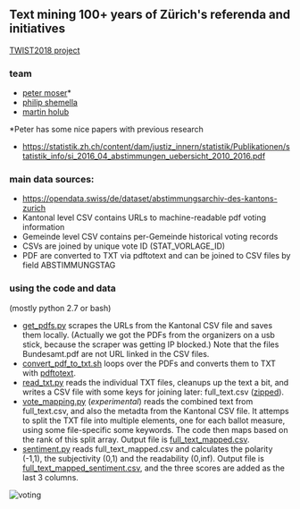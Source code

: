 ## Text mining 100+ years of Zürich's referenda and initiatives
[TWIST2018 project](http://hack.twist2018.ch/project/15)

### team
+ [peter moser](https://twitter.com/peterjamoser)\*
+ [philip shemella](https://twitter.com/philshem)
+ [martin holub](https://twitter.com/holub_martin)

\*Peter has some nice papers with previous research
 + https://statistik.zh.ch/content/dam/justiz_innern/statistik/Publikationen/statistik_info/si_2016_04_abstimmungen_uebersicht_2010_2016.pdf

### main data sources:
 + https://opendata.swiss/de/dataset/abstimmungsarchiv-des-kantons-zurich
 + Kantonal level CSV contains URLs to machine-readable pdf voting information
 + Gemeinde level CSV contains per-Gemeinde historical voting records
 + CSVs are joined by unique vote ID (STAT_VORLAGE_ID)
 + PDF are converted to TXT via pdftotext and can be joined to CSV files by field ABSTIMMUNGSTAG


### using the code and data
(mostly python 2.7 or bash)
+ [get_pdfs.py](https://github.com/philshem/zuerich_speaks/blob/master/get_pdfs.py) scrapes the URLs from the Kantonal CSV file and saves them locally. (Actually we got the PDFs from the organizers on a usb stick, because the scraper was getting IP blocked.) Note that the files Bundesamt.pdf are not URL linked in the CSV files.
+ [convert_pdf_to_txt.sh](https://github.com/philshem/zuerich_speaks/blob/master/convert_pdf_to_txt.sh) loops over the PDFs and converts them to TXT with [pdftotext](https://en.wikipedia.org/wiki/Pdftotext).
+ [read_txt.py](https://github.com/philshem/zuerich_speaks/blob/master/read_txt.py) reads the individual TXT files, cleanups up the text a bit, and writes a CSV file with some keys for joining later: full_text.csv ([zipped](https://github.com/philshem/zuerich_speaks/blob/master/full_text.csv.zip)).
+ [vote_mapping.py](https://github.com/philshem/zuerich_speaks/blob/master/vote_mapping.py) (_experimental_) reads the combined text from full_text.csv, and also the metadta from the Kantonal CSV file. It attemps to split the TXT file into multiple elements, one for each ballot measure, using some file-specific some keywords. The code then maps based on the rank of this split array. Output file is [full_text_mapped.csv](https://github.com/philshem/zuerich_speaks/blob/master/full_text_mapped.csv).
+ [sentiment.py](https://github.com/philshem/zuerich_speaks/blob/master/sentiment.py) reads full_text_mapped.csv and calculates the polarity (-1,1), the subjectivity (0,1) and the readability (0,inf). Output file is [full_text_mapped_sentiment.csv](https://github.com/philshem/zuerich_speaks/blob/master/full_text_mapped_sentiment.csv), and the three scores are added as the last 3 columns.

![voting](https://static.independent.co.uk/s3fs-public/thumbnails/image/2015/09/25/20/suffragette.jpg?w500)

